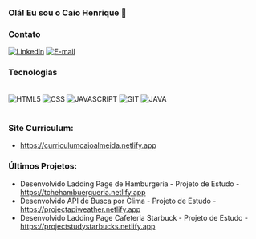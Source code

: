### Olá! Eu sou o Caio Henrique 👋

### Contato

[![Linkedin](https://img.shields.io/badge/LinkedIn-0077B5?style=for-the-badge&logo=linkedin&logoColor=white)](https://www.linkedin.com/in/caio-henrique-01a43b192/)
[![E-mail](https://img.shields.io/badge/Gmail-D14836?style=for-the-badge&logo=gmail&logoColor=white)](https://mail.google.com/mail/u/0/#inbox)

### Tecnologias

<div style="display: inline_block"><br/>
    <img align="center" alt="HTML5" src="https://img.shields.io/badge/HTML5-E34F26?style=for-the-badge&logo=html5&logoColor=white">
    <img align="center" alt="CSS" src="https://img.shields.io/badge/CSS3-1572B6?style=for-the-badge&logo=css3&logoColor=white">
    <img align="center" alt="JAVASCRIPT" src="https://img.shields.io/badge/JavaScript-F7DF1E?style=for-the-badge&logo=javascript&logoColor=black">
    <img align="center" alt="GIT"src="https://img.shields.io/badge/GIT-E44C30?style=for-the-badge&logo=git&logoColor=white">
    <img align="center" alt="JAVA"src="https://img.shields.io/badge/Java-ED8B00?style=for-the-badge&logo=openjdk&logoColor=white">
<div><br/>

### Site Curriculum:
- https://curriculumcaioalmeida.netlify.app
  
### Últimos Projetos:

- Desenvolvido Ladding Page de Hamburgeria - Projeto de Estudo - https://tchehambuergueria.netlify.app <br/>
- Desenvolvido API de Busca por Clima - Projeto de Estudo - https://projectapiweather.netlify.app <br/>
- Desenvolvido Ladding Page Cafeteria Starbuck - Projeto de Estudo - https://projectstudystarbucks.netlify.app <br/>


